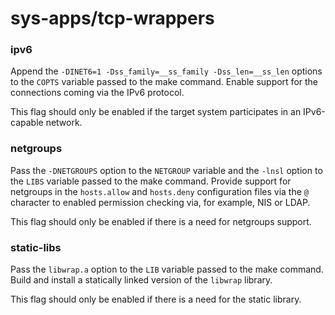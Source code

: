 # sys-apps/tcp-wrappers

### ipv6
Append the `-DINET6=1 -Dss_family=__ss_family -Dss_len=__ss_len` options to the `COPTS` variable passed to the make command. Enable support for the connections coming via the IPv6 protocol.

This flag should only be enabled if the target system participates in an IPv6-capable network.

### netgroups
Pass the `-DNETGROUPS` option to the `NETGROUP` variable and the `-lnsl` option to the `LIBS` variable passed to the make command. Provide support for netgroups in the `hosts.allow` and `hosts.deny` configuration files via the `@` character to enabled permission checking via, for example, NIS or LDAP.

This flag should only be enabled if there is a need for netgroups support.

### static-libs
Pass the `libwrap.a` option to the `LIB` variable passed to the make command. Build and install a statically linked version of the `libwrap` library.

This flag should only be enabled if there is a need for the static library.
